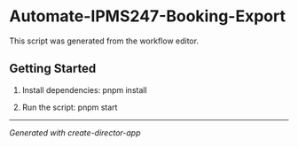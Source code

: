 # Automate-IPMS247-Booking-Export

This script was generated from the workflow editor.

## Getting Started

1. Install dependencies: pnpm install

2. Run the script: pnpm start

---

_Generated with create-director-app_
